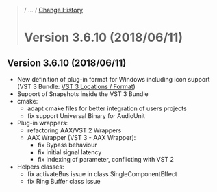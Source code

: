 >/ ... / [Change History](../Index.md)
>
># Version 3.6.10 (2018/06/11)

## Version 3.6.10 (2018/06/11)

- New definition of plug-in format for Windows including icon support (VST 3 Bundle: [VST 3 Locations / Format](../../Locations+Format/Plugin+Locations.md))
- Support of Snapshots inside the VST 3 Bundle
- cmake:
    - adapt cmake files for better integration of users projects
    - fix support Universal Binary for AudioUnit
- Plug-in wrappers:
    - refactoring AAX/VST 2 Wrappers
    - AAX Wrapper (VST 3 - AAX Wrapper):
        - fix Bypass behaviour
        - fix initial signal latency
        - fix indexing of parameter, conflicting with VST 2
- Helpers classes:
    - fix activateBus issue in class SingleComponentEffect
    - fix Ring Buffer class issue
